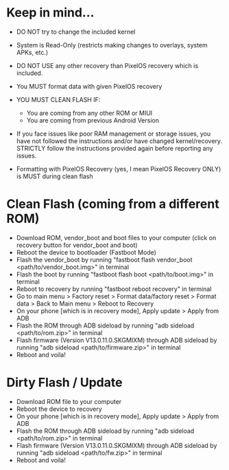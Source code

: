 # Keep in mind...
- DO NOT try to change the included kernel
- System is Read-Only (restricts making changes to overlays, system APKs, etc.)
- DO NOT USE any other recovery than PixelOS recovery which is included.
- You MUST format data with given PixelOS recovery
- YOU MUST CLEAN FLASH IF:
    - You are coming from any other ROM or MIUI
    - You are coming from previous Android Version

- If you face issues like poor RAM management or storage issues, you have not followed the instructions and/or have changed kernel/recovery. STRICTLY follow the instructions provided again before reporting any issues.
- Formatting with PixelOS Recovery (yes, I mean PixelOS Recovery ONLY) is MUST during clean flash

# Clean Flash (coming from a different ROM)
- Download ROM, vendor_boot and boot files to your computer (click on recovery button for vendor_boot and boot)
- Reboot the device to bootloader (Fastboot Mode)
- Flash the vendor_boot by running "fastboot flash vendor_boot <path/to/vendor_boot.img>" in terminal
- Flash the boot by running "fastboot flash boot <path/to/boot.img>" in terminal
- Reboot to recovery by running "fastboot reboot recovery" in terminal
- Go to main menu > Factory reset > Format data/factory reset >  Format data >  Back to Main menu > Reboot to Recovery
- On your phone [which is in recovery mode], Apply update > Apply from ADB 
- Flash the ROM through ADB sideload by running "adb sideload <path/to/rom.zip>" in terminal
- Flash firmware (Version V13.0.11.0.SKGMIXM) through ADB sideload by running "adb sideload <path/to/firmware.zip>" in terminal
- Reboot and voila!

# Dirty Flash / Update
- Download ROM file to your computer
- Reboot the device to recovery
- On your phone [which is in recovery mode], Apply update > Apply from ADB 
- Flash the ROM through ADB sideload by running "adb sideload <path/to/rom.zip>" in terminal
- Flash firmware (Version V13.0.11.0.SKGMIXM) through ADB sideload by running "adb sideload <path/to/fw.zip>" in terminal
- Reboot and voila!
